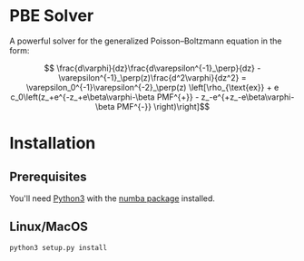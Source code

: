 # PBE Solver

A powerful solver for the generalized Poisson–Boltzmann equation in the form:
```math
  \frac{d\varphi}{dz}\frac{d\varepsilon^{-1}_\perp}{dz} - \varepsilon^{-1}_\perp(z)\frac{d^2\varphi}{dz^2} = \varepsilon_0^{-1}\varepsilon^{-2}_\perp(z)
  \left[\rho_{\text{ex}} + e c_0\left(z_+e^{-z_+e\beta\varphi-\beta PMF^{+}} - z_-e^{+z_-e\beta\varphi-\beta PMF^{-}} \right)\right]
```

# Installation

## Prerequisites

You'll need [Python3](https://www.python.org) with the [numba package](http://numba.pydata.org/) installed.

## Linux/MacOS

``python3 setup.py install``

